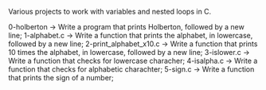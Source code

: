 Various projects to work with variables and nested loops in C.

0-holberton -> Write a program that prints Holberton, followed by a new line;
1-alphabet.c -> Write a function that prints the alphabet, in lowercase, followed by a new line;
2-print_alphabet_x10.c -> Write a function that prints 10 times the alphabet, in lowercase, followed by a new line;
3-islower.c -> Write a function that checks for lowercase characher;
4-isalpha.c -> Write a function that checks for alphabetic charachter;
5-sign.c -> Write a function that prints the sign of a number;
